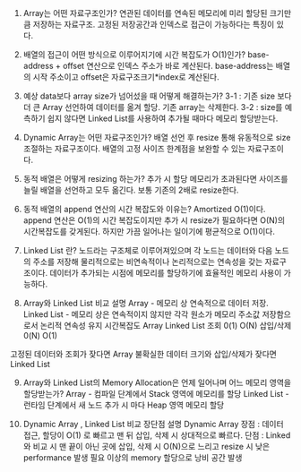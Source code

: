 1. Array는 어떤 자료구조인가?
  연관된 데이터를 연속된 메모리에 미리 할당된 크기만큼 저장하는 자료구조.
  고정된 저장공간과 인덱스로 접근이 가능하다는 특징이 있다.

2. 배열의 접근이 어떤 방식으로 이루어지기에 시간 복잡도가 O(1)인가?
  base-address + offset 연산으로 인덱스 주소가 바로 계산된다.
  base-address는 배열의 시작 주소이고 offset은 자료구조크기*index로 계산된다.

3. 예상 data보다 array size가 넘어섰을 때 어떻게 해결하는가?
  3-1 : 기존 size 보다 더 큰 Array 선언하여 데이터를 옮겨 할당. 기존 array는 삭제한다.
  3-2 : size를 예측하기 쉽지 않다면 Linked List를 사용하여 추가될 때마다 메모리 할당받는다.

4. Dynamic Array는 어떤 자료구조인가?
  배열 선언 후 resize 통해 유동적으로 size 조절하는 자료구조이다. 배열의 고정 사이즈 한계점을 보완할 수 있는 자료구조이다.

5. 동적 배열은 어떻게 resizing 하는가?
  추가 시 할당 메모리가 초과된다면 사이즈를 늘릴 배열을 선언하고 모두 옮긴다. 보통 기존의 2배로 resize한다.

6. 동적 배열의 append 연산의 시간 복잡도와 이유는?
  Amortized O(1)이다.
  append 연산은 O(1)의 시간 복잡도이지만 추가 시 resize가 필요하다면 O(N)의 시간복잡도를 갖게된다.
  하지만 가끔 일어나는 일이기에 평균적으로 O(1)이다.

7. Linked List 란?
  노드라는 구조체로 이루어져있으며 각 노드는 데이터와 다음 노드의 주소를 저장해 물리적으로는 비연속적이나 논리적으로는 연속성을 갖는 자료구조이다.
  데이터가 추가되는 시점에 메모리를 할당하기에 효율적인 메모리 사용이 가능하다.

8. Array와 Linked List 비교 설명
  Array - 메모리 상 연속적으로 데이터 저장.
  Linked List - 메모리 상은 연속적이지 않지만 각각 원소가 메모리 주소값 저장함으로서 논리적 연속성 유지
시간복잡도  Array   Linked List
  조회      0(1)        O(N)
삽입/삭제   0(N)        O(1)

  고정된 데이터와 조회가 잦다면 Array
  불확실한 데이터 크기와 삽입/삭제가 잦다면 Linked List

9. Array와 Linked List의 Memory Allocation은 언제 일어나며 어느 메모리 영역을 할당받는가?
  Array - 컴파일 단계에서 Stack 영역에 메모리를 할당
  Linked List - 런타임 단계에서 새 노드 추가 시 마다 Heap 영역 메모리 할당

10. Dynamic Array , Linked List 비교 장단점 설명
  Dynamic Array
    장점 : 데이터 접근, 할당이 O(1) 로 빠르고 맨 뒤 삽입, 삭제 시 상대적으로 빠르다.
    단점 : Linked와 비교 시 맨 끝이 아닌 곳에 삽입, 삭제 시 O(N)으로 느리고 resize 시 낮은 performance 발생
           필요 이상의 memory 할당으로 낭비 공간 발생
